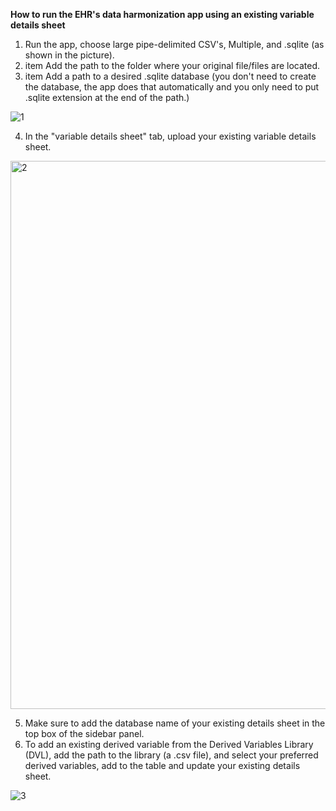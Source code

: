 **How to run the EHR's data harmonization app using an existing variable details sheet**

1. Run the app, choose large pipe-delimited CSV's, Multiple, and .sqlite (as shown in the picture).
2. item Add the path to the folder where your original file/files are located.
3. item Add a path to a desired .sqlite database (you don't need to create the database, the app does that automatically and you only need to put .sqlite extension at the end of the path.)

![1](https://github.com/ArianAminoleslami/OHDP-Q/assets/137816738/05553d72-bd3b-4502-a678-44fa05dfadbc)

4. In the "variable details sheet" tab, upload your existing variable details sheet.

<img width="877" alt="2" src="https://github.com/ArianAminoleslami/OHDP-Q/assets/137816738/e756a6b1-7fa6-4ce7-8eb3-4564a55151df">

5. Make sure to add the database name of your existing details sheet in the top box of the sidebar panel.
6. To add an existing derived variable from the Derived Variables Library (DVL), add the path to the library (a .csv file), and select your preferred derived variables, add to the table and update your existing details sheet.

![3](https://github.com/ArianAminoleslami/OHDP-Q/assets/137816738/c9e16328-7dc7-413b-a182-fbc683d142a4)
